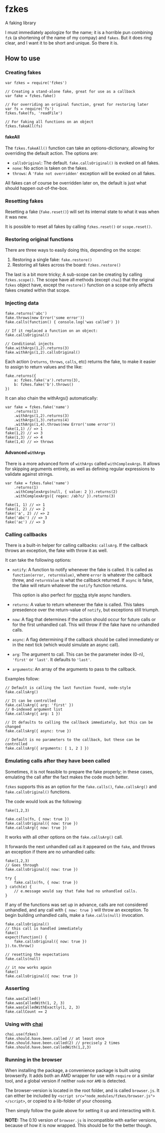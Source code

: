 fzkes
=====

A faking library

I must immediately apologize for the name; it is a horrible pun combining `fzk`
(a shortening of the name of my compay) and `fakes`. But it does ring clear,
and I want it to be short and unique. So there it is.


How to use
----------

### Creating fakes

	var fzkes = require('fzkes')

	// Creating a stand-alone fake, great for use as a callback
	var fake = fzkes.fake()

	// For overriding an original function, great for restoring later
	var fs = require('fs')
	fzkes.fake(fs, 'readFile')

	// For faking all functions on an object
	fzkes.fakeAll(fs)


#### fakeAll

The `fzkes.fakeAll()` function can take an options-dictionary, allowing for
overriding the default action. The options are:

- `callsOriginal`: The default. `fake.callsOriginal()` is evoked on all fakes.
- `none`: No action is taken on the fakes.
- `throws`: A `'Fake not overridden'` exception will be evoked on all fakes.

All fakes can of course be overridden later on, the default is just what should
happen out-of-the-box.


### Resetting fakes

Resetting a fake (`fake.reset()`) will set its internal state to what it was
when it was new.

It is possible to reset all fakes by calling `fzkes.reset()` or `scope.reset()`.


### Restoring original functions

There are three ways to easily doing this, depending on the scope:

1. Restoring a single fake: `fake.restore()`
2. Restoring all fakes across the board: `fzkes.restore()`

The last is a bit more tricky; A sub-scope can be creating by calling
`fzkes.scope()`. The scope have all methods (except `chai`) that the original
`fzkes` object have, except the `restore()` function on a scope only affects
fakes created within that scope.


### Injecting data

	fake.returns('abc')
	fake.throws(new Error('some error'))
	fake.calls(function() { console.log('was called') })

	// If it replaced a function on an object:
	fake.callsOriginal()

	// Conditional injects
	fake.withArgs(1,2).returns(3)
	fake.withArgs(1,2).callsOriginal()

Each action (`returns`, `throws`, `calls`, etc) returns the fake, to make it
easier to assign to return values and the like:

	fake.returns({
		a: fzkes.fake('a').returns(3),
		b: fzkes.fake('b').throws()
	})

It can also chain the withArgs() automatically:

	var fake = fzkes.fake('name')
		.returns(1)
		.withArgs(1,2).returns(3)
		.withArgs(1,3).returns(4)
		.withArgs(1,4).throws(new Error('some error'))
	fake(1,1) // => 1
	fake(1,2) // => 3
	fake(1,3) // => 4
	fake(1,4) // => throws


#### Advanced `withArgs`

There is a more advanced form of `withArgs` called `withComplexArgs`.
It allows for skipping arguments entirely, as well as defining regular
expressions to validate against strings.

	var fake = fzkes.fake('name')
		.returns(1)
		.withComplexArgs(null, { value: 2 }).returns(2)
		.withComplexArgs({ regex: /ab?c/ }).returns(3)

	fake(1, 1) // => 1
	fake(1, 2) // => 2
	fake('a', 2) // => 2
	fake('abc') // => 3
	fake('ac') // => 3


### Calling callbacks

There is a built-in helper for calling callbacks: `callsArg`. If the callback
throws an exception, the fake with throw it as well.

It can take the following options:

- `notify`: A function to notify whenever the fake is called. It is called as
	`function(error, returnValue)`, where `error` is whatever the callback
	threw, and `returnValue` is what the callback returned. If `async` is
	false, the fake will return whatever the `notify` function returns.

	This option is also perfect for [mocha][mocha] style async handlers.

- `returns`: A value to return whenever the fake is called. This takes
	presedence over the return-value of `notify`, but exceptions still triumph.

- `now`: A flag that determines if the action should occur for future calls or
	for the first unhandled call. This will throw if the fake have no unhandled
	calls.

- `async`: A flag determining if the callback should be called immediately or in
	the next tick (which would simulate an async call).

- `arg`: The argument to call. This can be the parameter index (0-n), `'first'`
	or `'last'`. It defaults to `'last'`.

- `arguments`: An array of the arguments to pass to the callback.


Examples follow:

	// Default is calling the last function found, node-style
	fake.callsArg()

	// It can be controlled
	fake.callsArg({ arg: 'first' })
	// 0-indexed argument list
	fake.callsArg({ arg: 1 })

	// It defaults to calling the callback immediately, but this can be changed
	fake.callsArg({ async: true })

	// Default is no parameters to the callback, but these can be controlled
	fake.callsArg({ arguments: [ 1, 2 ] })

[mocha]: http://visionmedia.github.io/mocha/

### Emulating calls after they have been called

Sometimes, it is not feasible to prepare the fake properly; in these cases,
emulating the call after the fact makes the code much better.

`fzkes` supports this as an option for the `fake.calls()`, `fake.callsArg()` and
`fake.callsOriginal()` functions.

The code would look as the following:

	fake(1,2,3)

	fake.calls(fn, { now: true })
	fake.callsOriginal({ now: true })
	fake.callsArg({ now: true })

It works with all other options on the `fake.callsArg()` call.

It forwards the next unhandled call as it appeared on the `fake`, and throws an
exception if there are no unhandled calls:

	fake(1,2,3)
	// Goes through
	fake.callsOriginal({ now: true })

	try {
		fake.calls(fn, { now: true })
	} catch(e) {
		// e.message would say that fake had no unhandled calls.
	}

If any of the functions was set up in advance, calls are not considered
unhandled, and any call with `{ now: true }` will throw an exception.
To begin building unhandled calls, make a `fake.calls(null)` invocation.

	fake.callsOriginal()
	// this call is handled immediately
	fake()
	expect(function() {
		fake.callsOriginal({ now: true })
	}).to.throw()

	// resetting the expectations
	fake.calls(null)

	// it now works again
	fake()
	fake.callsOriginal({ now: true })


### Asserting

	fake.wasCalled()
	fake.wasCalledWith(1, 2, 3)
	fake.wasCalledWithExactly(1, 2, 3)
	fake.callCount == 2


### Using with [chai](http://chaijs.com)

	chai.use(fzkes)
	fake.should.have.been.called // at least once
	fake.should.have.been.called(2) // precisely 2 times
	fake.should.have.been.calledWith(1,2,3)


### Running in the browser

When installing the package, a convenience package is built using browserify.
It adds both an AMD wrapper for use with `require` or a similar tool, and a
global version if neither `node` nor `AMD` is detected.

The browser-version is located in the root folder, and is called `browser.js`.
It can either be included by
`<script src="node_modules/fzkes/browser.js"></script>`, or copied to a
lib-folder of your choosing.

Then simply follow the guide above for setting it up and interacting with it.

__NOTE:__ The 0.10 version of `browser.js` is incompatible with earlier
versions, because of how it is now wrapped. This should be for the better
though.
